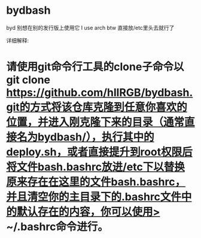 # bydbash
byd
别想在别的发行版上使用它 I use arch btw
直接放/etc里头去就行了

详细解释:
# 请使用git命令行工具的clone子命令以git clone https://github.com/hllRGB/bydbash.git的方式将该仓库克隆到任意你喜欢的位置，并进入刚克隆下来的目录（通常直接名为bydbash/），执行其中的deploy.sh，或者直接提升到root权限后将文件bash.bashrc放进/etc下以替换原来存在在这里的文件bash.bashrc，并且清空你的主目录下的.bashrc文件中的默认存在的内容，你可以使用> ~/.bashrc命令进行。
